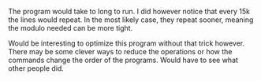 The program would take to long to run.
I did however notice that every 15k the lines would repeat.
In the most likely case, they repeat sooner, meaning the modulo needed can
be more tight.

Would be interesting to optimize this program without that trick however.
There may be some clever ways to reduce the operations or how the commands
change the order of the programs. Would have to see what other people did.